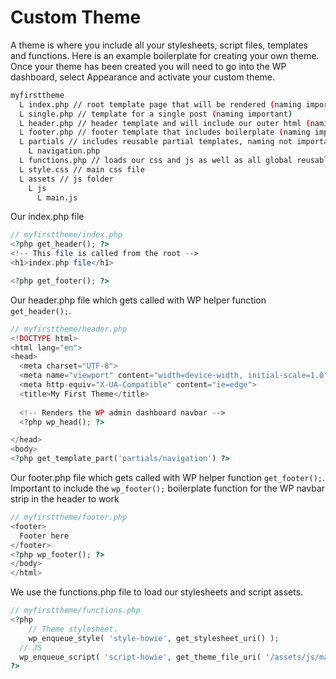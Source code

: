 # Custom Theme

A theme is where you include all your stylesheets, script files, templates and functions. Here is an example boilerplate for creating your own theme. Once your theme has been created you will need to go into the WP dashboard, select Appearance and activate your custom theme.
```bash
myfirsttheme
  L index.php // root template page that will be rendered (naming important)
  L single.php // template for a single post (naming important)
  L header.php // header template and will include our outer html (naming important)
  L footer.php // footer template that includes boilerplate (naming important)
  L partials // includes reusable partial templates, naming not important
    L navigation.php
  L functions.php // loads our css and js as well as all global reusable functions
  L style.css // main css file
  L assets // js folder
    L js
      L main.js
```

Our index.php file
```php
// myfirsttheme/index.php
<?php get_header(); ?>
<!-- This file is called from the root -->
<h1>index.php file</h1>

<?php get_footer(); ?>
```

Our header.php file which gets called with WP helper function `get_header();`. 
```php
// myfirsttheme/header.php
<!DOCTYPE html>
<html lang="en">
<head>
  <meta charset="UTF-8">
  <meta name="viewport" content="width=device-width, initial-scale=1.0">
  <meta http-equiv="X-UA-Compatible" content="ie=edge">
  <title>My First Theme</title>
  
  <!-- Renders the WP admin dashboard navbar -->
  <?php wp_head(); ?>

</head>
<body>
<?php get_template_part('partials/navigation') ?>
```

Our footer.php file which gets called with WP helper function `get_footer();`. Important to include the `wp_footer();` boilerplate function for the WP navbar strip in the header to work
```php
// myfirsttheme/footer.php
<footer>
  Footer here
</footer>
<?php wp_footer(); ?>
</body>
</html>
```

We use the functions.php file to load our stylesheets and script assets.
```php
// myfirsttheme/functions.php
<?php
	// Theme stylesheet.
	wp_enqueue_style( 'style-howie', get_stylesheet_uri() );
  // JS
  wp_enqueue_script( 'script-howie', get_theme_file_uri( '/assets/js/main.js' ));  
?>
```